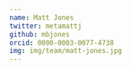 ```yaml
---
name: Matt Jones
twitter: metamattj
github: mbjones
orcid: 0000-0003-0077-4738
img: img/team/matt-jones.jpg
---
```

